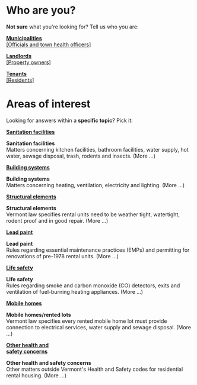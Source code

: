 Who are you?
============

**Not sure** what you're looking for? Tell us who you are:

[**Municipalities**  
\[Officials and town health officers\]](who-are-you/municipalities)

[**Landlords**  
\[Property owners\]](who-are-you/landlords)

[**Tenants**  
\[Residents\]](who-are-you/tenants)

Areas of interest
=================

Looking for answers within a **specific topic**? Pick it:

[**Sanitation facilities**](areas-of-interest/sanitation-facilities)

**Sanitation facilities**  
Matters concerning kitchen facilities, bathroom facilities, water supply, hot water, sewage disposal, trash, rodents and insects. (More ...)

[**Building systems**](areas-of-interest/building-systems)

**Building systems**  
Matters concerning heating, ventilation, electricity and lighting. (More ...)

[**Structural elements**](areas-of-interest/structural-elements)

**Structural elements**  
Vermont law specifies rental units need to be weather tight, watertight, rodent proof and in good repair. (More ...)

[**Lead paint**](areas-of-interest/lead-paint)

**Lead paint**  
Rules regarding essential maintenance practices (EMPs) and permitting for renovations of pre-1978 rental units. (More ...)

[**Life safety**](areas-of-interest/life-safety)

**Life safety**  
Rules regarding smoke and carbon monoxide (CO) detectors, exits and ventilation of fuel-burning heating appliances. (More ...)

[**Mobile homes**](areas-of-interest/mobile-homes)

**Mobile homes/rented lots**  
Vermont law specifies every rented mobile home lot must provide connection to electrical services, water supply and sewage disposal. (More ...)

[**Other health and  
safety concerns**](areas-of-interest/other-concerns)

**Other health and safety concerns**  
Other matters outside Vermont's Health and Safety codes for residential rental housing. (More ...)